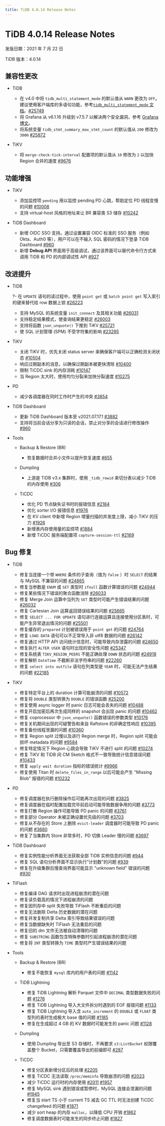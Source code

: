 ```yaml
---
title: TiDB 4.0.14 Release Notes
---
```


# TiDB 4.0.14 Release Notes

发版日期：2021 年 7 月 22 日

TiDB 版本：4.0.14

## 兼容性更改

+ TiDB

    - 在 v4.0 中将 `tidb_multi_statement_mode` 的默认值从 `WARN` 更改为 `OFF`。建议使用客户端库的多语句功能，参考[`tidb_multi_statement_mode` 文档](/system-variables.md#tidb_multi_statement_mode-从-v4011-引入)。[#25749](https://github.com/pingcap/tidb/pull/25749)
    - 将 Grafana 从 v6.1.16 升级到 v7.5.7 以解决两个安全漏洞，参考 [Grafana 博文](https://grafana.com/blog/2020/06/03/grafana-6.7.4-and-7.0.2-released-with-important-security-fix/)。
    - 将系统变量 `tidb_stmt_summary_max_stmt_count` 的默认值从 `200` 修改为 `3000` [#25872](https://github.com/pingcap/tidb/pull/25872)

+ TiKV

    - 将 `merge-check-tick-interval` 配置项的默认值从 `10` 修改为 `2` 以加快 Region 合并的速度 [#9676](https://github.com/tikv/tikv/pull/9676)

## 功能增强

+ TiKV

    - 添加监控项 `pending` 用以监控 pending PD 心跳，帮助定位 PD 线程变慢的问题 [#10008](https://github.com/tikv/tikv/pull/10008)
    - 支持 virtual-host 风格的地址来让 BR 兼容类 S3 储存 [#10242](https://github.com/tikv/tikv/pull/10242)

+ TiDB Dashboard

    - 新增 OIDC SSO 支持。通过设置兼容 OIDC 标准的 SSO 服务（例如 Okta、Auth0 等），用户可以在不输入 SQL 密码的情况下登录 TiDB Dashboard [#960](https://github.com/pingcap/tidb-dashboard/pull/960)
    - 新增 **Debug API** 界面用于高级调试，通过该界面可以替代命令行方式来调用 TiDB 和 PD 的内部调试性 API [#927](https://github.com/pingcap/tidb-dashboard/pull/927)

## 改进提升

+ TiDB

    ?- 在 `UPDATE` 语句的读过程中，使用 `point get` 或 `batch point get` 写入索引的键来替代给 row 数据上锁 [#26223](https://github.com/pingcap/tidb/pull/26223)
    - 支持 MySQL 的系统变量 `init_connect` 及其相关功能 [#26031](https://github.com/pingcap/tidb/pull/26031)
    - 支持稳定结果模式，使查询结果更稳定 [#26003](https://github.com/pingcap/tidb/pull/26003)
    - 支持将函数 `json_unquote()` 下推到 TiKV [#25721](https://github.com/pingcap/tidb/pull/25721)
    - 使 SQL 计划管理 (SPM) 不受字符集的影响 [#23295](https://github.com/pingcap/tidb/pull/23295)

+ TiKV

    - 关闭 TiKV 时，优先关闭 status server 来确保客户端可以正确检测关闭状态 [#10504](https://github.com/tikv/tikv/pull/10504)
    - 响应过期副本的消息，以确保过期副本被更快清除 [#10400](https://github.com/tikv/tikv/pull/10400)
    - 限制 TiCDC sink 的内存消耗 [#10147](https://github.com/tikv/tikv/pull/10147)
    - 当 Region 太大时，使用均匀分裂来加快分裂速度 [#10275](https://github.com/tikv/tikv/pull/10275)

+ PD

    - 减少各调度器在同时工作时产生的冲突 [#3854](https://github.com/tikv/pd/pull/3854)

+ TiDB Dashboard

    - 更新 TiDB Dashboard 版本至 v2021.07.17.1 [#3882](https://github.com/pingcap/pd/pull/3882)
    - 支持将当前会话分享为只读的会话，禁止对分享的会话进行修改操作 [#960](https://github.com/pingcap/tidb-dashboard/pull/960)

+ Tools

    + Backup & Restore (BR)

        - 恢复数据时合并小文件以提升恢复速度 [#655](https://github.com/pingcap/br/pull/655)

    + Dumpling

        - 上游是 TiDB v3.x 集群时，使用 `_tidb_rowid` 来切分表以减少 TiDB 的内存使用 [#306](https://github.com/pingcap/dumpling/pull/306)

    + TiCDC

        - 优化 PD 节点缺失证书时的报错信息 [#2184](https://github.com/pingcap/ticdc/pull/2184)
        - 优化 sorter I/O 报错信息 [#1976](https://github.com/pingcap/ticdc/pull/1976)
        - 在 KV client 中新增 Region 增量扫描的并发度上限，减小 TiKV 的压力 [#1926](https://github.com/pingcap/ticdc/pull/1926)
        - 新增表内存使用量的监控项 [#1884](https://github.com/pingcap/ticdc/pull/1884)
        - 新增 TiCDC 服务端配置项 `capture-session-ttl` [#2169](https://github.com/pingcap/ticdc/pull/2169)

## Bug 修复

+ TiDB

    - 修复当连接一个带 `WHERE` 条件的子查询（值为 `false` ）时 `SELECT` 的结果与 MySQL 不兼容的问题 [#24865](https://github.com/pingcap/tidb/issues/24865)
    - 修复当参数是 `ENUM` 或 `SET` 类型时 `ifnull` 函数计算错误的问题 [#24944](https://github.com/pingcap/tidb/issues/24944)
    - 修复某些情况下错误的聚合函数消除 [#26033](https://github.com/pingcap/tidb/pull/26033)
    - 修复 Merge Join 运算中当列为 `SET` 类型时可能产生错误结果的问题 [#26032](https://github.com/pingcap/tidb/pull/26032)
    - 修复 Cartesian Join 运算返回错误结果的问题 [#25665](https://github.com/pingcap/tidb/pull/25665)
    - 修复 `SELECT ... FOR UPDATE` 语句进行连接运算且连接使用分区表时，可能产生异常退出情况的问题 [#25501](https://github.com/pingcap/tidb/pull/25501)
    - 修复缓存的 `prepared` 计划被错误用于 `point get` 的问题 [#24764](https://github.com/pingcap/tidb/pull/24764)
    - 修复 `LOAD DATA` 语句可以不正常导入非 utf8 数据的问题 [#26142](https://github.com/pingcap/tidb/pull/26142)
    - 修复通过 HTTP API 访问统计信息时，可能导致内存泄露的问题 [#24650](https://github.com/pingcap/tidb/pull/24650)
    - 修复执行 `ALTER USER` 语句时出现的安全性问题 [#25347](https://github.com/pingcap/tidb/pull/25347)
    - 修复系统表 `TIKV_REGION_PEERS` 不能正确处理 `DOWN` 状态的问题 [#24918](https://github.com/pingcap/tidb/pull/24918)
    - 修复解析 `DateTime` 不截断非法字符串的问题 [#22260](https://github.com/pingcap/tidb/pull/22260)
    - 修复 `select into outfile` 语句在列类型是 `YEAR` 时，可能无法产生结果的问题 [#22185](https://github.com/pingcap/tidb/pull/22185)

+ TiKV

    - 修复特定平台上的 duration 计算可能崩溃的问题 [#10572](https://github.com/tikv/tikv/pull/10572)
    - 修复将 `DOUBLE` 类型转换为 `DOUBLE` 的错误函数 [#25200](https://github.com/pingcap/tidb/issues/25200)
    - 修复使用 async logger 时 panic 日志可能会丢失的问题 [#10488](https://github.com/tikv/tikv/pull/10488)
    - 修复开启加密后再次生成同样的 snapshot 会出现 panic 的问题 [#10462](https://github.com/tikv/tikv/pull/10462)
    - 修复 coprocessor 中 `json_unquote()` 函数错误的参数类型 [#10176](https://github.com/tikv/tikv/issues/10176)
    - 修复关机期间出现的可疑警告和来自 Raftstore 的非确定性响应 [#10395](https://github.com/tikv/tikv/pull/10395)
    - 修复备份线程泄漏的问题 [#10360](https://github.com/tikv/tikv/pull/10360)
    - 修复 Region split 过慢以及进行 Region merge 时，Region split 可能会损坏 metadata 的问题 [#9584](https://github.com/tikv/tikv/pull/9584)
    - 修复特定情况下 Region 心跳会导致 TiKV 不进行 split 的问题 [#10274](https://github.com/tikv/tikv/pull/10274)
    - 修复 TiKV 和 TiDB 间 CM Sketch 格式不一致导致统计信息错误问题 [#10433](https://github.com/tikv/tikv/pull/10433)
    - 修复 `apply wait duration` 指标的错误统计 [#9966](https://github.com/tikv/tikv/pull/9966)
    - 修复使用 Titan 时 `delete_files_in_range` 以后可能会产生 "Missing Blob" 报错的问题 [#10232](https://github.com/tikv/tikv/pull/10232)

+ PD

    - 修复调度器在执行删除操作后可能再次出现的问题 [#3825](https://github.com/pingcap/pd/pull/3825)
    - 修复调度器在临时配置加载完毕前启动可能导致数据争用的问题 [#3773](https://github.com/pingcap/pd/pull/3773)
    - 修复打散 Region 操作可能导致 PD panic 的问题 [#3761](https://github.com/pingcap/pd/pull/3761)
    - 修复部分 Operator 未被正确设置优先级的问题 [#3703](https://github.com/pingcap/pd/pull/3703)
    - 修复从不存在的 Store 上删除 `evict-leader` 调度器时可能导致 PD panic 的问题 [#3680](https://github.com/pingcap/pd/pull/3680)
    - 修复了当集群内 Store 非常多时，PD 切换 Leader 慢的问题 [#3697](https://github.com/tikv/pd/issues/3697)

+ TiDB Dashboard

    - 修复实例性能分析界面无法获取全部 TiDB 实例信息的问题 [#944](https://github.com/pingcap/tidb-dashboard/pull/944)
    - 修复 SQL 语句分析界面不显示执行“计划数”的问题 [#939](https://github.com/pingcap/tidb-dashboard/pull/939)
    - 修复在升级集群后慢查询界面可能显示 "unknown field" 错误的问题 [#930](https://github.com/pingcap/tidb-dashboard/pull/930)

+ TiFlash

    - 修复编译 DAG 请求时出现进程崩溃的潜在问题
    - 修复读负载高的情况下进程崩溃的问题
    - 修复因列存中 split 失败导致 TiFlash 不断重启的问题
    - 修复无法删除 Delta 历史数据的潜在问题
    - 修复并发复制共享 Delta 索引导致结果错误的问题
    - 修复当数据缺失时 TiFlash 无法重启的问题
    - 修复旧的 dm 文件无法被自动清理的问题
    - 修复 `SUBSTRING` 函数包含特殊参数时引起进程崩溃的潜在问题
    - 修复将 `INT` 类型转换为 `TIME` 类型时产生错误结果的问题

+ Tools

    + Backup & Restore (BR)

        - 修复不能恢复 `mysql` 库内的用户表的问题 [#1142](https://github.com/pingcap/br/pull/1142)

    + TiDB Lightning

        - 修复 TiDB Lightning 解析 Parquet 文件中 `DECIMAL` 类型数据失败的问题 [#1276](https://github.com/pingcap/br/pull/1276)
        - 修复 TiDB Lightning 导入大文件拆分时遇到的 EOF 报错问题 [#1133](https://github.com/pingcap/br/issues/1133)
        - 修复 TiDB Lightning 导入含 `auto_increment` 的 `DOUBLE` 或 `FLOAT` 类型列的表时生成极大 base 值的问题 [#1185](https://github.com/pingcap/br/pull/1185)
        - 修复在生成超过 4 GB 的 KV 数据时可能发生的 panic 问题 [#1128](https://github.com/pingcap/br/pull/1128)

    + Dumpling

        - 使用 Dumpling 导出至 S3 存储时，不再要求 `s3:ListBucket` 权限覆盖整个 Bucket，只需要覆盖导出的前缀即可 [#287](https://github.com/pingcap/dumpling/pull/287)

    + TiCDC

        - 修复分区表新增分区后的处理 [#2205](https://github.com/pingcap/ticdc/pull/2205)
        - 修复 TiCDC 无法读取 `/proc/meminfo` 导致崩溃的问题 [#2023](https://github.com/pingcap/ticdc/pull/2023)
        - 减少 TiCDC 运行时的内存使用 [#2011](https://github.com/pingcap/ticdc/pull/2011) [#1957](https://github.com/pingcap/ticdc/pull/1957)
        - 修复 MySQL sink 遇到错误或暂停时，MySQL 连接会泄漏的问题 [#1945](https://github.com/pingcap/ticdc/pull/1945)
        - 修复当 start TS 小于 current TS 减去 GC TTL 时无法创建 TiCDC changefeed 的问题 [#1871](https://github.com/pingcap/ticdc/pull/1871)
        - 减少 sort heap 的内存 `malloc`，以降低 CPU 开销 [#1862](https://github.com/pingcap/ticdc/pull/1862)
        - 修复调度数据表时可能发生的同步终止问题 [#1827](https://github.com/pingcap/ticdc/pull/1827)
